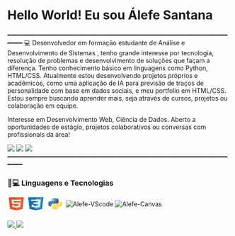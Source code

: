 # Hello World! Eu sou Álefe Santana
━━━━━━━━━━━━━━━━━━━━━━━━━━━━━━━━━━━━━━━━━━━━━━━━━━━━━━━━━━━━━━━
💻 Desenvolvedor em formação estudante de Análise e Desenvolvimento de Sistemas , tenho grande interesse por tecnologia, resolução de problemas e desenvolvimento de soluções que façam a diferença.
Tenho conhecimento básico em linguagens como Python, HTML/CSS.
Atualmente estou desenvolvendo projetos próprios e acadêmicos, como uma aplicação de IA para previsão de traços de personalidade com base em dados sociais, e meu portfolio em HTML/CSS. Estou sempre buscando aprender mais, seja através de cursos, projetos ou colaboração em equipe.

Interesse em Desenvolvimento Web, Ciência de Dados. Aberto a oportunidades de estágio, projetos colaborativos ou conversas com profissionais da área!

<div>
  <a href="https://www.linkedin.com/in/álefe-santana-603377161/" target="_blank"><img src="https://img.shields.io/badge/-LinkedIn-%230077B5?style=for-the-badge&logo=linkedin&logoColor=white" target="_blank"></a>
  <a href = "mailto:alefedxgf@gmail.com"><img src="https://img.shields.io/badge/-Gmail-%23333?style=for-the-badge&logo=gmail&logoColor=white" target="_blank"></a>
  <a href="https://instagram.com/alefe__santana" target="_blank"><img src="https://img.shields.io/badge/-Instagram-%23E4405F?style=for-the-badge&logo=instagram&logoColor=white" target="_blank"></a>

</div>
━━━━━━━━━━━━━━━━━━━━━━━━━━━━━━━━━━━━━━━━━━━━━━━━━━━━━━━━━━━━━━━

### 🧠💻 Linguagens e Tecnologias 

<div style="display: inline_block">
  <img align="center" alt="Alefe-HTML" height="30" width="40" src="https://raw.githubusercontent.com/devicons/devicon/master/icons/html5/html5-original.svg">
  <img align="center" alt="Alefe-CSS" height="30" width="40" src="https://raw.githubusercontent.com/devicons/devicon/master/icons/css3/css3-original.svg">
  <img align="center" alt="Alefe-Python" height="30" width="40" src="https://raw.githubusercontent.com/devicons/devicon/master/icons/python/python-original.svg">
  <img align="center" alt="Alefe-VScode" height="30" width="40" src="https://cdn.jsdelivr.net/gh/devicons/devicon@latest/icons/vscode/vscode-original.svg"> <img align="center" alt="Alefe-Canvas" height="30" width="40" src="https://cdn.jsdelivr.net/gh/devicons/devicon@latest/icons/canva/canva-original.svg"        
</div><br>

###
<div>
  <a href="https://github.com/Alefe-SdS">
  <img height ="180em" src="https://github-readme-stats.vercel.app/api?username=Alefe-SdS&show_icons=true&theme=merko&include_all_commits=true&count_private=true"/>
  <img height ="180em" src="https://github-readme-stats.vercel.app/api/top-langs/?username=Alefe-SdS&layout=compact&langs_count=16&theme=merko"/>
</div>
    






